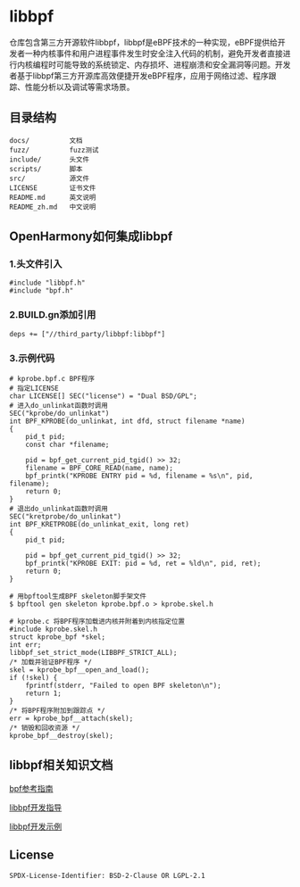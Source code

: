 # libbpf

仓库包含第三方开源软件libbpf，libbpf是eBPF技术的一种实现，eBPF提供给开发者一种内核事件和用户进程事件发生时安全注入代码的机制，避免开发者直接进行内核编程时可能导致的系统锁定、内存损坏、进程崩溃和安全漏洞等问题。开发者基于libbpf第三方开源库高效便捷开发eBPF程序，应用于网络过滤、程序跟踪、性能分析以及调试等需求场景。

## 目录结构

```
docs/          文档
fuzz/          fuzz测试
include/       头文件
scripts/       脚本
src/           源文件
LICENSE        证书文件
README.md      英文说明
README_zh.md   中文说明
```

## OpenHarmony如何集成libbpf

### 1.头文件引入

```
#include "libbpf.h"
#include "bpf.h"
```

### 2.BUILD.gn添加引用

```
deps += ["//third_party/libbpf:libbpf"]
```
### 3.示例代码
```
# kprobe.bpf.c BPF程序
# 指定LICENSE
char LICENSE[] SEC("license") = "Dual BSD/GPL";
# 进入do_unlinkat函数时调用
SEC("kprobe/do_unlinkat")
int BPF_KPROBE(do_unlinkat, int dfd, struct filename *name)
{
	pid_t pid;
	const char *filename;

	pid = bpf_get_current_pid_tgid() >> 32;
	filename = BPF_CORE_READ(name, name);
	bpf_printk("KPROBE ENTRY pid = %d, filename = %s\n", pid, filename);
	return 0;
}
# 退出do_unlinkat函数时调用
SEC("kretprobe/do_unlinkat")
int BPF_KRETPROBE(do_unlinkat_exit, long ret)
{
	pid_t pid;

	pid = bpf_get_current_pid_tgid() >> 32;
	bpf_printk("KPROBE EXIT: pid = %d, ret = %ld\n", pid, ret);
	return 0;
}
```
```
# 用bpftool生成BPF skeleton脚手架文件
$ bpftool gen skeleton kprobe.bpf.o > kprobe.skel.h
```
```
# kprobe.c 将BPF程序加载进内核并附着到内核指定位置
#include kprobe.skel.h
struct kprobe_bpf *skel;
int err;
libbpf_set_strict_mode(LIBBPF_STRICT_ALL);
/* 加载并验证BPF程序 */
skel = kprobe_bpf__open_and_load();
if (!skel) {
	fprintf(stderr, "Failed to open BPF skeleton\n");
	return 1;
}
/* 将BPF程序附加到跟踪点 */
err = kprobe_bpf__attach(skel);
/* 销毁和回收资源 */
kprobe_bpf__destroy(skel);
```
## libbpf相关知识文档

[bpf参考指南](https://nakryiko.com/posts/bpf-core-reference-guide/)

[libbpf开发指导](https://nakryiko.com/posts/bcc-to-libbpf-howto-guide/)

[libbpf开发示例](https://github.com/libbpf/libbpf-bootstrap)
## License

`SPDX-License-Identifier: BSD-2-Clause OR LGPL-2.1`

‍
